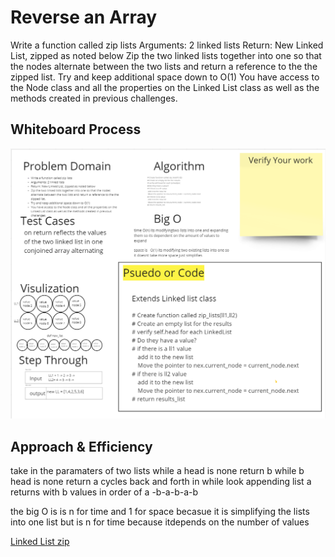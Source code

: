 # Reverse an Array
Write a function called zip lists
Arguments: 2 linked lists
Return: New Linked List, zipped as noted below
Zip the two linked lists together into one so that the nodes alternate between the two lists and return a reference to the the zipped list.
Try and keep additional space down to O(1)
You have access to the Node class and all the properties on the Linked List class as well as the methods created in previous challenges.

## Whiteboard Process

![White Board](linked_list_zip.png)

## Approach & Efficiency

take in the paramaters of two lists
while a head is none return b 
while b head is none return a
cycles back and forth in while look appending 
list a returns with b values in order of a -b-a-b-a-b

the big O is is n for time and 1 for space becasue it is simplifying the lists into one list but is n for time because itdepends on the number of values

[Linked List zip](../../code_challenges/linked_list_zip.py)
